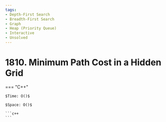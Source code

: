 ```yaml
---
tags:
- Depth-First Search
- Breadth-First Search
- Graph
- Heap (Priority Queue)
- Interactive
- Unsolved
---
```



# 1810. Minimum Path Cost in a Hidden Grid

=== "C++"

    $Time: O()$

    $Space: O()$

    ```c++
    ```